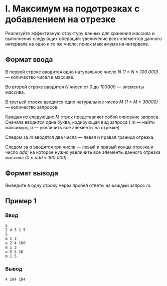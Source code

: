 # I. Максимум на подотрезках с добавлением на отрезке

Реализуйте эффективную структуру данных для хранения массива и выполнения следующих операций: увеличение всех элементов
данного интервала на одно и то же число; поиск максимума на интервале.

## Формат ввода

В первой строке вводится одно натуральное число _N (1 ≤ N ≤ 100 000)_ — количество чисел в массиве.

Во второй строке вводятся _N_ чисел от _0_ до _100000_ — элементы массива.

В третьей строке вводится одно натуральное число _M (1 ≤ M ≤ 30000)_ — количество запросов.

Каждая из следующих _M_ строк представляет собой описание запроса. Сначала вводится одна буква, кодирующая вид запроса (
_m_ — найти максимум, _a_ — увеличить все элементы на отрезке).

Следом за _m_ вводятся два числа — левая и правая граница отрезка.

Следом за _a_ вводятся три числа — левый и правый концы отрезка и число _add_, на которое нужно увеличить все элементы
данного отрезка массива _(0 ≤ add ≤ 100 000)_.

## Формат вывода

Выведите в одну строку через пробел ответы на каждый запрос _m_.

## Пример 1

### Ввод

    5
    2 4 3 1 5
    5
    m 1 3
    a 2 4 100
    m 1 3
    a 5 5 10
    m 1 5

### Вывод

    4 104 104 




